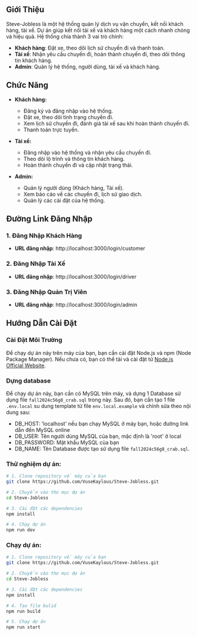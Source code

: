 
## Giới Thiệu

Steve-Jobless là một hệ thống quản lý dịch vụ vận chuyển, kết nối khách hàng, tài xế. Dự án giúp kết nối tài xế và khách hàng một cách nhanh chóng và hiệu quả. Hệ thống chia thành 3 vai trò chính:
- **Khách hàng**: Đặt xe, theo dõi lịch sử chuyến đi và thanh toán.
- **Tài xế**: Nhận yêu cầu chuyến đi, hoàn thành chuyến đi, theo dõi thông tin khách hàng.
- **Admin**: Quản lý hệ thống, người dùng, tài xế và khách hàng.

## Chức Năng

- **Khách hàng:**
  - Đăng ký và đăng nhập vào hệ thống.
  - Đặt xe, theo dõi tình trạng chuyến đi.
  - Xem lịch sử chuyến đi, đánh giá tài xế sau khi hoàn thành chuyến đi.
  - Thanh toán trực tuyến.

- **Tài xế:**
  - Đăng nhập vào hệ thống và nhận yêu cầu chuyến đi.
  - Theo dõi lộ trình và thông tin khách hàng.
  - Hoàn thành chuyến đi và cập nhật trạng thái.

- **Admin:**
  - Quản lý người dùng (Khách hàng, Tài xế).
  - Xem báo cáo về các chuyến đi, lịch sử giao dịch.
  - Quản lý các cài đặt của hệ thống.

## Đường Link Đăng Nhập

### 1. Đăng Nhập Khách Hàng

- **URL đăng nhập**: http://localhost:3000/login/customer

### 2. Đăng Nhập Tài Xế

- **URL đăng nhập**: http://localhost:3000/login/driver

### 3. Đăng Nhập Quản Trị Viên

- **URL đăng nhập**: http://localhost:3000/login/admin


## Hướng Dẫn Cài Đặt

### Cài Đặt Môi Trường

Để chạy dự án này trên máy của bạn, bạn cần cài đặt Node.js và npm (Node Package Manager). Nếu chưa có, bạn có thể tải và cài đặt từ [Node.js Official Website](https://nodejs.org/).

### Dựng database

Để chạy dự án này, bạn cần có MySQL trên máy, và dựng 1 Database sử dụng file `fall2024c56g8_crab.sql` trong này. Sau đó, bạn cần tạo 1 file `.env.local` su dung template từ file `env.local.example` và chỉnh sửa theo nội dung sau:

- DB_HOST: 'localhost' nếu bạn chạy MySQL ở máy bạn, hoặc đường link dẫn đến MySQL online
- DB_USER: Tên người dùng MySQL của bạn, mặc định là 'root' ở local
- DB_PASSWORD: Mật khẩu MySQL của bạn
- DB_NAME: Tên Database được tạo sử dụng file `fall2024c56g8_crab.sql`.

### Thử nghiệm dự án:

```bash
# 1. Clone repository về máy của bạn
git clone https://github.com/VuseKaylous/Steve-Jobless.git

# 2. Chuyển vào thư mục dự án
cd Steve-Jobless

# 3. Cài đặt các dependencies
npm install

# 4. Chạy dự án
npm run dev

```

### Chạy dự án:

```bash
# 1. Clone repository về máy của bạn
git clone https://github.com/VuseKaylous/Steve-Jobless.git

# 2. Chuyển vào thư mục dự án
cd Steve-Jobless

# 3. Cài đặt các dependencies
npm install

# 4. Tạo file bulid
npm run build

# 5. Chạy dự án
npm run start

```